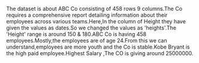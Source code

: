 The dataset is about ABC Co consisting of 458 rows 9 columns.The Co requires a comprehensive report detailing information about their employees across various teams.Here,In the column of Height they have given the values as dates.So we changed the values as 'heights'.The 'Height' range is around 150 & 180.ABC Co is having 458 employees.Mostly,the employees are of age 24.From this we can understand,employees are more youth and the Co is stable.Kobe Bryant is the high paid employee.Highest Salary ,The CO is giving around 25000000.
